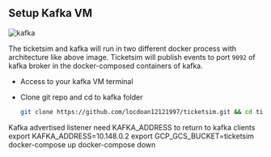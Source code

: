 ## Setup Kafka VM

![kafka](../images/kafka.jpg)

The ticketsim and kafka will run in two different docker process with architecture like above image. Ticketsim will publish events to port `9092` of kafka broker in the docker-composed containers of kafka.

- Access to your kafka VM terminal
- Clone git repo and cd to kafka folder

  ```bash
  git clone https://github.com/locdoan12121997/ticketsim.git && cd ticketsim/kafka
  ```


Kafka advertised listener need KAFKA_ADDRESS to return to kafka clients
export KAFKA_ADDRESS=10.148.0.2
export GCP_GCS_BUCKET=ticketsim
docker-compose up
docker-compose down